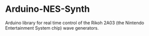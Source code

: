 Arduino-NES-Synth
=================

Arduino library for real time control of the Rikoh 2A03 (the Nintendo Entertainment System chip) wave generators.
